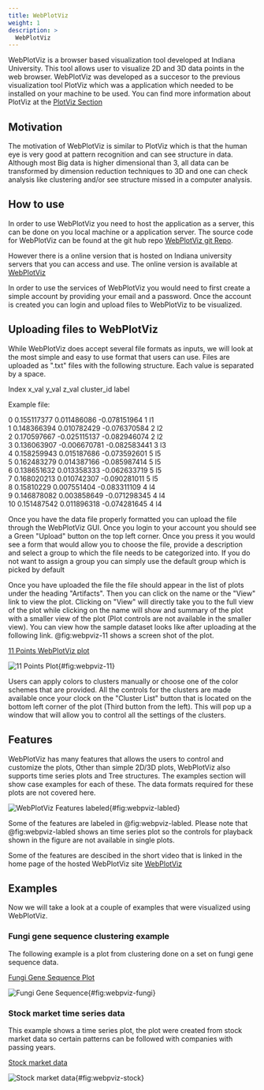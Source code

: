 ```yaml
---
title: WebPlotViz
weight: 1
description: >
  WebPlotViz
---
```


WebPlotViz is a browser based visualization tool developed at Indiana University.
This tool allows user to visualize 2D and 3D data points in the web browser.
WebPlotViz was developed as a succesor to the previous visualization tool PlotViz
which was a application which needed to be installed on your machine to be used.
You can find more information about PlotViz at the [PlotViz Section](plotviz.md)

## Motivation

The motivation of WebPlotViz is similar to PlotViz which is that the human eye
is very good at pattern recognition and can see structure in data. Although
most Big data is higher dimensional than 3, all data can be transformed by
dimension reduction techniques to 3D and one can check analysis like clustering
and/or see structure missed in a computer analysis.

## How to use

In order to use WebPlotViz you need to host the application as a server, this
can be done on you local machine or a application server. The source code for
WebPlotViz can be found at the git hub repo [WebPlotViz git Repo](https://github.com/DSC-SPIDAL/WebPViz).

However there is a online version that is hosted on Indiana university servers
that you can access and use. The online version is available at [WebPlotViz](https://spidal-gw.dsc.soic.indiana.edu/)

In order to use the services of WebPlotViz you would need to first create a
simple account by providing your email and a password. Once the account is
created you can login and upload files to WebPlotViz to be visualized.

## Uploading files to WebPlotViz

While WebPlotViz does accept several file formats as inputs, we will look at the
most simple and easy to use format that users can use. Files are uploaded as
".txt" files with the following structure. Each value is separated by a space.

Index x_val y_val z_val cluster_id label

Example file:

0  0.155117377  0.011486086  -0.078151964  1  l1\
1  0.148366394  0.010782429  -0.076370584  2  l2\
2  0.170597667  -0.025115137  -0.082946074  2  l2\
3  0.136063907  -0.006670781  -0.082583441  3  l3\
4  0.158259943  0.015187686  -0.073592601  5  l5\
5  0.162483279  0.014387166  -0.085987414  5  l5\
6  0.138651632  0.013358333  -0.062633719  5  l5\
7  0.168020213  0.010742307  -0.090281011  5  l5\
8  0.15810229  0.007551404  -0.083311109  4  l4\
9  0.146878082  0.003858649  -0.071298345  4  l4\
10  0.151487542  0.011896318  -0.074281645  4  l4

Once you have the data file properly formatted you can upload the file through
the WebPlotViz GUI. Once you login to your account you should see a Green
"Upload" button on the top left corner. Once you press it you would see a
form that would allow you to choose the file, provide a description and select a
group to which the file needs to be categorized into. If you do not want to
assign a group you can simply use the default group which is picked by default

Once you have uploaded the file the file should appear in the list of plots
under the heading "Artifacts". Then you can click on the name or the "View"
link to view the plot. Clicking on "View" will directly take you to the full
view of the plot while clicking on the name will show and summary of the plot
with a smaller view of the plot (Plot controls are not available in the smaller
view). You can view how the sample dataset looks like after uploading at the
following link. @fig:webpviz-11 shows a screen shot of the plot.

[11 Points WebPlotViz plot](https://spidal-gw.dsc.soic.indiana.edu/public/resultsets/2083856374)

![11 Points Plot](../../images/11_poitns_example.png){#fig:webpviz-11}


Users can apply colors to clusters manually or choose one of the color schemes
that are provided. All the controls for the clusters are made available once
your clock on the "Cluster List" button that is located on the bottom left
corner of the plot (Third button from the left). This will pop up a window that
will allow you to control all the settings of the clusters.

## Features

WebPlotViz has many features that allows the users to control and customize
the plots, Other than simple 2D/3D plots, WebPlotViz also supports time series
plots and Tree structures. The examples section will show case examples for each
of these. The data formats required for these plots are not covered here.

![WebPlotViz Features labeled](../../images/webplotviz_label.png){#fig:webpviz-labled}

Some of the features are labeled in @fig:webpviz-labled. Please note that @fig:webpviz-labled
shows an time series plot so the controls for playback shown in the figure are not
available in single plots.

Some of the features are descibed in the short video that is linked in the home
page of the hosted WebPlotViz site [WebPlotViz](https://spidal-gw.dsc.soic.indiana.edu/)

## Examples

Now we will take a look at a couple of examples that were visualized using
WebPlotViz.

### Fungi gene sequence clustering example

The following example is a plot from clustering done on a set on fungi gene
sequence data.

[Fungi Gene Sequence Plot](https://spidal-gw.dsc.soic.indiana.edu/public/resultsets/703979151)

![Fungi Gene Sequence](../../images/webplotviz_fungi.png){#fig:webpviz-fungi}


### Stock market time series data

This example shows a time series plot, the plot were created from stock market
data so certain patterns can be followed with companies with passing years.

[Stock market data](https://spidal-gw.dsc.soic.indiana.edu/public/timeseriesview/685408334)

![Stock market data](../../images/webplotviz_stock.png){#fig:webpviz-stock}

